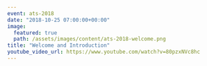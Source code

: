```yaml
---
event: ats-2018
date: "2018-10-25 07:00:00+00:00"
image:
  featured: true
  path: /assets/images/content/ats-2018-welcome.png
title: "Welcome and Introduction"
youtube_video_url: https://www.youtube.com/watch?v=80pzxNVc8hc
---
```

